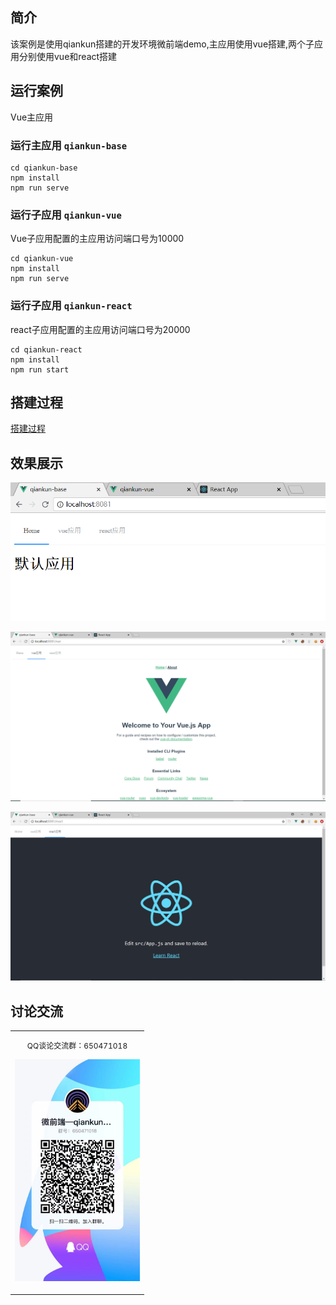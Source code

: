 ## 简介
该案例是使用qiankun搭建的开发环境微前端demo,主应用使用vue搭建,两个子应用分别使用vue和react搭建

## 运行案例
Vue主应用

### 运行主应用 ```qiankun-base```
```
cd qiankun-base
npm install
npm run serve
```

### 运行子应用 ```qiankun-vue```
Vue子应用配置的主应用访问端口号为10000

```
cd qiankun-vue
npm install
npm run serve
```

### 运行子应用 ```qiankun-react```
react子应用配置的主应用访问端口号为20000

```
cd qiankun-react
npm install
npm run start
```
## 搭建过程
[搭建过程](https://blog.csdn.net/qq_42006353/article/details/115375583)
## 效果展示
<p>
<img
    src="https://raw.githubusercontent.com/zhanghaifeng213/qiankun-demo/master/preview/base.png">
</p>
<p>
<img
    src="https://raw.githubusercontent.com/zhanghaifeng213/qiankun-demo/master/preview/vue.png">
</p>
<p>
<img
    src="https://raw.githubusercontent.com/zhanghaifeng213/qiankun-demo/master/preview/react.png">
</p>

## 讨论交流

<table>
  <tbody>
    <tr>
      <td align="center" valign="middle">
        <p style="font-size:12px;">QQ谈论交流群：650471018</p>
        <p>
          <img
            width="200"
            src="https://raw.githubusercontent.com/zhanghaifeng213/qiankun-demo/master/preview/qq.jpg">
        </p>
      </td>
    </tr>
  </tbody>
</table>